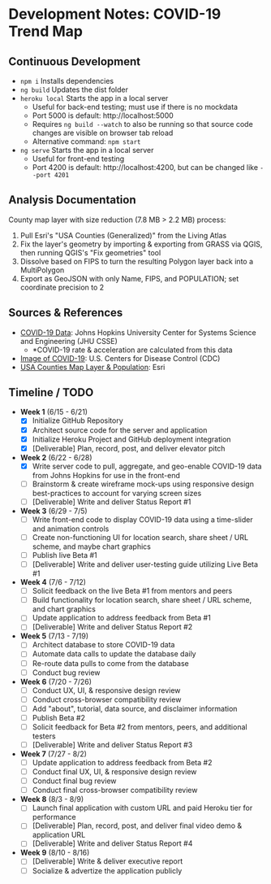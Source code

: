 
# Development Notes: COVID-19 Trend Map

## Continuous Development

- `npm i` Installs dependencies
- `ng build` Updates the dist folder
- `heroku local` Starts the app in a local server
  - Useful for back-end testing; must use if there is no mockdata
  - Port 5000 is default: http://localhost:5000
  - Requires `ng build --watch` to also be running so that source code changes are visible on browser tab reload
  - Alternative command: `npm start`
- `ng serve` Starts the app in a local server
  - Useful for front-end testing
  - Port 4200 is default: http://localhost:4200, but can be changed like `--port 4201`

## Analysis Documentation

County map layer with size reduction (7.8 MB > 2.2 MB) process:

  1. Pull Esri's "USA Counties (Generalized)" from the Living Atlas
  2. Fix the layer's geometry by importing & exporting from GRASS via QGIS, then running QGIS's "Fix geometries" tool
  3. Dissolve based on FIPS to turn the resulting Polygon layer back into a MultiPolygon
  4. Export as GeoJSON with only Name, FIPS, and POPULATION; set coordinate precision to 2

## Sources & References

- [COVID-19 Data](https://github.com/CSSEGISandData/COVID-19): Johns Hopkins University Center for Systems Science and Engineering (JHU CSSE)
  - *COVID-19 rate & acceleration are calculated from this data
- [Image of COVID-19](https://phil.cdc.gov/Details.aspx?pid=23312): U.S. Centers for Disease Control (CDC)
- [USA Counties Map Layer & Population](https://www.arcgis.com/home/item.html?id=7566e0221e5646f99ea249a197116605): Esri

## Timeline / TODO

- **Week 1** (6/15 - 6/21)
  - [x] Initialize GitHub Repository
  - [x] Architect source code for the server and application
  - [x] Initialize Heroku Project and GitHub deployment integration
  - [x] [Deliverable] Plan, record, post, and deliver elevator pitch

- **Week 2** (6/22 - 6/28)
  - [x] Write server code to pull, aggregate, and geo-enable COVID-19 data from Johns Hopkins for use in the front-end
  - [ ] Brainstorm & create wireframe mock-ups using responsive design best-practices to account for varying screen sizes
  - [ ] [Deliverable] Write and deliver Status Report #1

- **Week 3** (6/29 - 7/5)
  - [ ] Write front-end code to display COVID-19 data using a time-slider and animation controls
  - [ ] Create non-functioning UI for location search, share sheet / URL scheme, and maybe chart graphics
  - [ ] Publish live Beta #1
  - [ ] [Deliverable] Write and deliver user-testing guide utilizing Live Beta #1

- **Week 4** (7/6 - 7/12)
  - [ ] Solicit feedback on the live Beta #1 from mentors and peers
  - [ ] Build functionality for location search, share sheet / URL scheme, and chart graphics
  - [ ] Update application to address feedback from Beta #1
  - [ ] [Deliverable] Write and deliver Status Report #2

- **Week 5** (7/13 - 7/19)
  - [ ] Architect database to store COVID-19 data
  - [ ] Automate data calls to update the database daily
  - [ ] Re-route data pulls to come from the database
  - [ ] Conduct bug review

- **Week 6** (7/20 - 7/26)
  - [ ] Conduct UX, UI, & responsive design review
  - [ ] Conduct cross-browser compatibility review
  - [ ] Add "about", tutorial, data source, and disclaimer information
  - [ ] Publish Beta #2
  - [ ] Solicit feedback for Beta #2 from mentors, peers, and additional testers
  - [ ] [Deliverable] Write and deliver Status Report #3

- **Week 7** (7/27 - 8/2)
  - [ ] Update application to address feedback from Beta #2
  - [ ] Conduct final UX, UI, & responsive design review
  - [ ] Conduct final bug review
  - [ ] Conduct final cross-browser compatibility review

- **Week 8** (8/3 - 8/9)
  - [ ] Launch final application with custom URL and paid Heroku tier for performance
  - [ ] [Deliverable] Plan, record, post, and deliver final video demo & application URL
  - [ ] [Deliverable] Write and deliver Status Report #4

- **Week 9** (8/10 - 8/16)
  - [ ] [Deliverable] Write & deliver executive report
  - [ ] Socialize & advertize the application publicly
